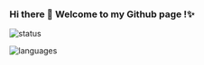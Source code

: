 <p align="left">
  <h3>
    Hi there 👋 Welcome to my Github page !✨
  </h3>
</p>
<p align="left">
  <div>
    <img alt="status" src="https://github-readme-stats.vercel.app/api?username=romancin&theme=dracula&hide_border=true&include_all_commits=true&count_private=true&show_icons=true&icon_color=79ff97" />
  </div>
</p>

<p align="left">
  <div>
    <img alt="languages" src="https://github-readme-stats.vercel.app/api/top-langs/?username=romancin&theme=dracula&hide_border=true&layout=compact&card_width=445&icon_color=79ff97" />
  </div>
</p>
